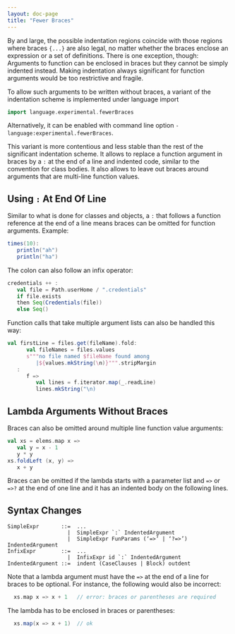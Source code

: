 ```yaml
---
layout: doc-page
title: "Fewer Braces"
---
```


By and large, the possible indentation regions coincide with those regions where braces `{...}` are also legal, no matter whether the braces enclose an expression or a set of definitions. There is one exception, though: Arguments to function can be enclosed in braces but they cannot be simply indented instead. Making indentation always significant for function arguments would be too restrictive and fragile.

To allow such arguments to be written without braces, a variant of the indentation scheme is implemented under language import
```scala
import language.experimental.fewerBraces
```
Alternatively, it can be enabled with command line option `-language:experimental.fewerBraces`.

This variant is more contentious and less stable than the rest of the significant indentation scheme. It allows to replace a function argument in braces by a `:` at the end of a line and indented code, similar to the convention for class bodies. It also allows to leave out braces around arguments that are multi-line function values.

## Using `:` At End Of Line


Similar to what is done for classes and objects, a `:` that follows a function reference at the end of a line means braces can be omitted for function arguments. Example:
```scala
times(10):
   println("ah")
   println("ha")
```

The colon can also follow an infix operator:

```scala
credentials ++ :
   val file = Path.userHome / ".credentials"
   if file.exists
   then Seq(Credentials(file))
   else Seq()
```

Function calls that take multiple argument lists can also be handled this way:

```scala
val firstLine = files.get(fileName).fold:
      val fileNames = files.values
      s"""no file named $fileName found among
         |${values.mkString(\n)}""".stripMargin
   :
      f =>
         val lines = f.iterator.map(_.readLine)
         lines.mkString("\n)
```


## Lambda Arguments Without Braces

Braces can also be omitted around multiple line function value arguments:
```scala
val xs = elems.map x =>
   val y = x - 1
   y * y
xs.foldLeft (x, y) =>
   x + y
```
Braces can be omitted if the lambda starts with a parameter list and `=>` or `=>?` at the end of one line and it has an indented body on the following lines.

## Syntax Changes

```
SimpleExpr       ::=  ...
                   |  SimpleExpr `:` IndentedArgument
                   |  SimpleExpr FunParams (‘=>’ | ‘?=>’) IndentedArgument
InfixExpr        ::=  ...
                   |  InfixExpr id `:` IndentedArgument
IndentedArgument ::=  indent (CaseClauses | Block) outdent
```

Note that a lambda argument must have the `=>` at the end of a line for braces
to be optional. For instance, the following would also be incorrect:

```scala
  xs.map x => x + 1   // error: braces or parentheses are required
```
The lambda has to be enclosed in braces or parentheses:
```scala
  xs.map(x => x + 1)  // ok
```
